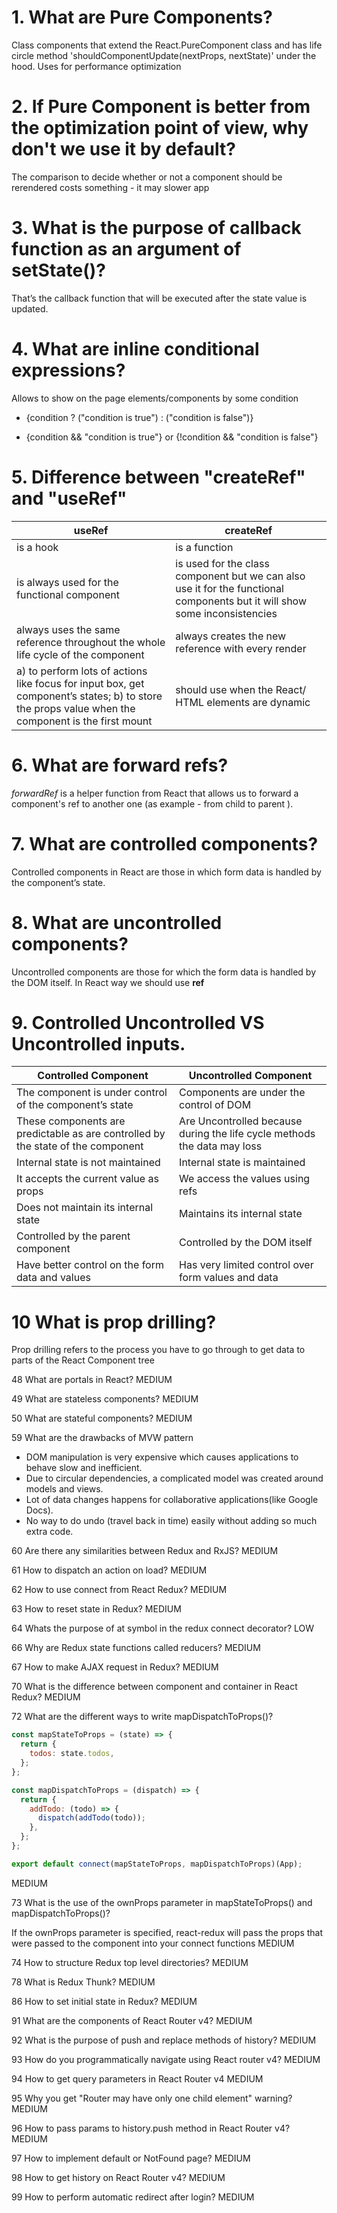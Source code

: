 # 1. What are Pure Components?

Class components that extend the React.PureComponent class and has life circle method 'shouldComponentUpdate(nextProps, nextState)' under the hood.
Uses for performance optimization

# 2. If Pure Component is better from the optimization point of view, why don't we use it by default?

The comparison to decide whether or not a component should be rerendered costs something - it may slower app

# 3. What is the purpose of callback function as an argument of setState()?

That’s the callback function that will be executed after the state value is updated.

# 4. What are inline conditional expressions?

Allows to show on the page elements/components by some condition

- {condition ? ("condition is true") : ("condition is false")}

- {condition && "condition is true"} or {!condition && "condition is false"}

# 5. Difference between "createRef" and "useRef"

| useRef                                                                                                                                            | createRef                                                                                                                  |
| ------------------------------------------------------------------------------------------------------------------------------------------------- | -------------------------------------------------------------------------------------------------------------------------- |
| is a hook                                                                                                                                         | is a function                                                                                                              |
| is always used for the functional component                                                                                                       | is used for the class component but we can also use it for the functional components but it will show some inconsistencies |
| always uses the same reference throughout the whole life cycle of the component                                                                   | always creates the new reference with every render                                                                         |
| a) to perform lots of actions like focus for input box, get component’s states; b) to store the props value when the component is the first mount | should use when the React/ HTML elements are dynamic                                                                       |

# 6. What are forward refs?

_forwardRef_ is a helper function from React that allows us to forward a component's ref to another one (as example - from child to parent ).

# 7. What are controlled components?

Controlled components in React are those in which form data is handled by the component’s state.

# 8. What are uncontrolled components?

Uncontrolled components are those for which the form data is handled by the DOM itself. In React way we should use **ref**

# 9. Controlled Uncontrolled VS Uncontrolled inputs.

| Controlled Component                                                             | Uncontrolled Component                                                   |
| -------------------------------------------------------------------------------- | ------------------------------------------------------------------------ |
| The component is under control of the component’s state                          | Components are under the control of DOM                                  |
| These components are predictable as are controlled by the state of the component | Are Uncontrolled because during the life cycle methods the data may loss |
| Internal state is not maintained                                                 | Internal state is maintained                                             |
| It accepts the current value as props                                            | We access the values using refs                                          |
| Does not maintain its internal state                                             | Maintains its internal state                                             |
| Controlled by the parent component                                               | Controlled by the DOM itself                                             |
| Have better control on the form data and values                                  | Has very limited control over form values and data                       |

# 10 What is prop drilling?

Prop drilling refers to the process you have to go through to get data to parts of the React Component tree

48
What are portals in React?
MEDIUM

49
What are stateless components?
MEDIUM

50
What are stateful components?
MEDIUM

59
What are the drawbacks of MVW pattern

- DOM manipulation is very expensive which causes applications to behave slow and inefficient.
- Due to circular dependencies, a complicated model was created around models and views.
- Lot of data changes happens for collaborative applications(like Google Docs).
- No way to do undo (travel back in time) easily without adding so much extra code.

60
Are there any similarities between Redux and RxJS?
MEDIUM

61
How to dispatch an action on load?
MEDIUM

62
How to use connect from React Redux?
MEDIUM

63
How to reset state in Redux?
MEDIUM

64
Whats the purpose of at symbol in the redux connect decorator?
LOW

66
Why are Redux state functions called reducers?
MEDIUM

67
How to make AJAX request in Redux?
MEDIUM

70
What is the difference between component and container in React Redux?
MEDIUM

72
What are the different ways to write mapDispatchToProps()?

```jsx
const mapStateToProps = (state) => {
  return {
    todos: state.todos,
  };
};

const mapDispatchToProps = (dispatch) => {
  return {
    addTodo: (todo) => {
      dispatch(addTodo(todo));
    },
  };
};

export default connect(mapStateToProps, mapDispatchToProps)(App);
```

MEDIUM

73
What is the use of the ownProps parameter in mapStateToProps() and mapDispatchToProps()?

If the ownProps parameter is specified, react-redux will pass the props that were passed to the component into your connect functions
MEDIUM

74
How to structure Redux top level directories?
MEDIUM

78
What is Redux Thunk?
MEDIUM

86
How to set initial state in Redux?
MEDIUM

91
What are the <Router> components of React Router v4?
MEDIUM

92
What is the purpose of push and replace methods of history?
MEDIUM

93
How do you programmatically navigate using React router v4?
MEDIUM

94
How to get query parameters in React Router v4
MEDIUM

95
Why you get "Router may have only one child element" warning?
MEDIUM

96
How to pass params to history.push method in React Router v4?
MEDIUM

97
How to implement default or NotFound page?
MEDIUM

98
How to get history on React Router v4?
MEDIUM

99
How to perform automatic redirect after login?
MEDIUM
